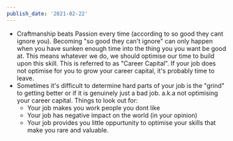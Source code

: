 ```yaml
---
publish_date: '2021-02-22'
---
```


- Craftmanship beats Passion every time (according to so good they cant ignore you). Becoming "so good they can't ignore" can only happen when you have sunken enough time into the thing you you want be good at. This means whatever we do, we should optimise our time to build upon this skill. This is referred to as "Career Capital". If your job does not optimise for you to grow your career capital, it's probably time to leave.
- Sometimes it's difficult to determine hard parts of your job is the "grind" to getting better or if it is genuinely just a bad job. a.k.a not optimising your career capital. Things to look out for:
  - Your job makes you work people you dont like
  - Your job has negative impact on the world (in your opinion)
  - Your job provides you little oppurtunity to optimise your skills that make you rare and valuable.
